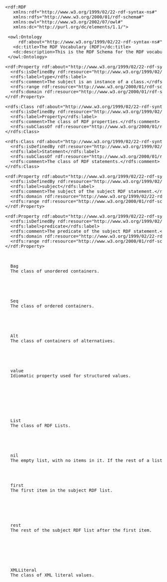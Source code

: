 <pre>
&#x003c;rdf:RDF
   xmlns:rdf="http://www.w3.org/1999/02/22-rdf-syntax-ns#"
   xmlns:rdfs="http://www.w3.org/2000/01/rdf-schema#"
   xmlns:owl="http://www.w3.org/2002/07/owl#" 
   xmlns:dc="http://purl.org/dc/elements/1.1/"&#x003e;

 &#x003c;owl:Ontology 
     rdf:about="http://www.w3.org/1999/02/22-rdf-syntax-ns#"&#x003e;
   &#x003c;dc:title&#x003e;The RDF Vocabulary (RDF)&#x003c;/dc:title&#x003e;
   &#x003c;dc:description&#x003e;This is the RDF Schema for the RDF vocabulary defined in the RDF namespace.&#x003c;/dc:description&#x003e;
 &#x003c;/owl:Ontology&#x003e;

&#x003c;rdf:Property rdf:about="http://www.w3.org/1999/02/22-rdf-syntax-ns#type"&#x003e;
  &#x003c;rdfs:isDefinedBy rdf:resource="http://www.w3.org/1999/02/22-rdf-syntax-ns#"/&#x003e;
  &#x003c;rdfs:label&#x003e;type&#x003c;/rdfs:label&#x003e;
  &#x003c;rdfs:comment&#x003e;The subject is an instance of a class.&#x003c;/rdfs:comment&#x003e;
  &#x003c;rdfs:range rdf:resource="http://www.w3.org/2000/01/rdf-schema#Class"/&#x003e;
  &#x003c;rdfs:domain rdf:resource="http://www.w3.org/2000/01/rdf-schema#Resource"/&#x003e;
&#x003c;/rdf:Property&#x003e;

&#x003c;rdfs:Class rdf:about="http://www.w3.org/1999/02/22-rdf-syntax-ns#Property"&#x003e;
  &#x003c;rdfs:isDefinedBy rdf:resource="http://www.w3.org/1999/02/22-rdf-syntax-ns#"/&#x003e;
  &#x003c;rdfs:label&#x003e;Property&#x003c;/rdfs:label&#x003e;
  &#x003c;rdfs:comment&#x003e;The class of RDF properties.&#x003c;/rdfs:comment&#x003e;
  &#x003c;rdfs:subClassOf rdf:resource="http://www.w3.org/2000/01/rdf-schema#Resource"/&#x003e;
&#x003c;/rdfs:Class&#x003e;

&#x003c;rdfs:Class rdf:about="http://www.w3.org/1999/02/22-rdf-syntax-ns#Statement"&#x003e;
  &#x003c;rdfs:isDefinedBy rdf:resource="http://www.w3.org/1999/02/22-rdf-syntax-ns#"/&#x003e;
  &#x003c;rdfs:label&#x003e;Statement&#x003c;/rdfs:label&#x003e;
  &#x003c;rdfs:subClassOf rdf:resource="http://www.w3.org/2000/01/rdf-schema#Resource"/&#x003e;
  &#x003c;rdfs:comment&#x003e;The class of RDF statements.&#x003c;/rdfs:comment&#x003e;
&#x003c;/rdfs:Class&#x003e;

&#x003c;rdf:Property rdf:about="http://www.w3.org/1999/02/22-rdf-syntax-ns#subject"&#x003e;
  &#x003c;rdfs:isDefinedBy rdf:resource="http://www.w3.org/1999/02/22-rdf-syntax-ns#"/&#x003e;
  &#x003c;rdfs:label&#x003e;subject&#x003c;/rdfs:label&#x003e;
  &#x003c;rdfs:comment&#x003e;The subject of the subject RDF statement.&#x003c;/rdfs:comment&#x003e;
  &#x003c;rdfs:domain rdf:resource="http://www.w3.org/1999/02/22-rdf-syntax-ns#Statement"/&#x003e;
  &#x003c;rdfs:range rdf:resource="http://www.w3.org/2000/01/rdf-schema#Resource"/&#x003e;
&#x003c;/rdf:Property&#x003e;

&#x003c;rdf:Property rdf:about="http://www.w3.org/1999/02/22-rdf-syntax-ns#predicate"&#x003e;
  &#x003c;rdfs:isDefinedBy rdf:resource="http://www.w3.org/1999/02/22-rdf-syntax-ns#"/&#x003e;
  &#x003c;rdfs:label&#x003e;predicate&#x003c;/rdfs:label&#x003e;
  &#x003c;rdfs:comment&#x003e;The predicate of the subject RDF statement.&#x003c;/rdfs:comment&#x003e;
  &#x003c;rdfs:domain rdf:resource="http://www.w3.org/1999/02/22-rdf-syntax-ns#Statement"/&#x003e;
  &#x003c;rdfs:range rdf:resource="http://www.w3.org/2000/01/rdf-schema#Resource"/&#x003e;
&#x003c;/rdf:Property&#x003e;

<rdf:Property rdf:about="http://www.w3.org/1999/02/22-rdf-syntax-ns#object"&#x003e;
  <rdfs:isDefinedBy rdf:resource="http://www.w3.org/1999/02/22-rdf-syntax-ns#"/&#x003e;
  <rdfs:label&#x003e;object</rdfs:label&#x003e;
  <rdfs:comment&#x003e;The object of the subject RDF statement.</rdfs:comment&#x003e;
  <rdfs:domain rdf:resource="http://www.w3.org/1999/02/22-rdf-syntax-ns#Statement"/&#x003e;
  <rdfs:range rdf:resource="http://www.w3.org/2000/01/rdf-schema#Resource"/&#x003e;
</rdf:Property&#x003e;

<rdfs:Class rdf:about="http://www.w3.org/1999/02/22-rdf-syntax-ns#Bag">
  <rdfs:isDefinedBy rdf:resource="http://www.w3.org/1999/02/22-rdf-syntax-ns#"/>
  <rdfs:label>Bag</rdfs:label>
  <rdfs:comment>The class of unordered containers.</rdfs:comment>
  <rdfs:subClassOf rdf:resource="http://www.w3.org/2000/01/rdf-schema#Container"/>
</rdfs:Class>

<rdfs:Class rdf:about="http://www.w3.org/1999/02/22-rdf-syntax-ns#Seq">
  <rdfs:isDefinedBy rdf:resource="http://www.w3.org/1999/02/22-rdf-syntax-ns#"/>
  <rdfs:label>Seq</rdfs:label>
  <rdfs:comment>The class of ordered containers.</rdfs:comment>
  <rdfs:subClassOf rdf:resource="http://www.w3.org/2000/01/rdf-schema#Container"/>
</rdfs:Class>

<rdfs:Class rdf:about="http://www.w3.org/1999/02/22-rdf-syntax-ns#Alt">
  <rdfs:isDefinedBy rdf:resource="http://www.w3.org/1999/02/22-rdf-syntax-ns#"/>
  <rdfs:label>Alt</rdfs:label>
  <rdfs:comment>The class of containers of alternatives.</rdfs:comment>
  <rdfs:subClassOf rdf:resource="http://www.w3.org/2000/01/rdf-schema#Container"/>
</rdfs:Class>

<rdf:Property rdf:about="http://www.w3.org/1999/02/22-rdf-syntax-ns#value">
  <rdfs:isDefinedBy rdf:resource="http://www.w3.org/1999/02/22-rdf-syntax-ns#"/>
  <rdfs:label>value</rdfs:label>
  <rdfs:comment>Idiomatic property used for structured values.</rdfs:comment>
  <rdfs:domain rdf:resource="http://www.w3.org/2000/01/rdf-schema#Resource"/>
  <rdfs:range rdf:resource="http://www.w3.org/2000/01/rdf-schema#Resource"/>
</rdf:Property>

<!-- the following are new additions, Nov 2002 -->

<rdfs:Class rdf:about="http://www.w3.org/1999/02/22-rdf-syntax-ns#List">
  <rdfs:isDefinedBy rdf:resource="http://www.w3.org/1999/02/22-rdf-syntax-ns#"/>
  <rdfs:label>List</rdfs:label>
  <rdfs:comment>The class of RDF Lists.</rdfs:comment>
  <rdfs:subClassOf rdf:resource="http://www.w3.org/2000/01/rdf-schema#Resource"/>
</rdfs:Class>

<rdf:List rdf:about="http://www.w3.org/1999/02/22-rdf-syntax-ns#nil">
  <rdfs:isDefinedBy rdf:resource="http://www.w3.org/1999/02/22-rdf-syntax-ns#"/>
  <rdfs:label>nil</rdfs:label>
  <rdfs:comment>The empty list, with no items in it. If the rest of a list is nil then the list has no more items in it.</rdfs:comment>
</rdf:List>

<rdf:Property rdf:about="http://www.w3.org/1999/02/22-rdf-syntax-ns#first">
  <rdfs:isDefinedBy rdf:resource="http://www.w3.org/1999/02/22-rdf-syntax-ns#"/>
  <rdfs:label>first</rdfs:label>
  <rdfs:comment>The first item in the subject RDF list.</rdfs:comment>
  <rdfs:domain rdf:resource="http://www.w3.org/1999/02/22-rdf-syntax-ns#List"/>
  <rdfs:range rdf:resource="http://www.w3.org/2000/01/rdf-schema#Resource"/>
</rdf:Property>

<rdf:Property rdf:about="http://www.w3.org/1999/02/22-rdf-syntax-ns#rest">
  <rdfs:isDefinedBy rdf:resource="http://www.w3.org/1999/02/22-rdf-syntax-ns#"/>
  <rdfs:label>rest</rdfs:label>
  <rdfs:comment>The rest of the subject RDF list after the first item.</rdfs:comment>
  <rdfs:domain rdf:resource="http://www.w3.org/1999/02/22-rdf-syntax-ns#List"/>
  <rdfs:range rdf:resource="http://www.w3.org/1999/02/22-rdf-syntax-ns#List"/>
</rdf:Property>
	
<rdfs:Datatype rdf:about="http://www.w3.org/1999/02/22-rdf-syntax-ns#XMLLiteral">
  <rdfs:subClassOf rdf:resource="http://www.w3.org/2000/01/rdf-schema#Literal"/> 
  <rdfs:isDefinedBy rdf:resource="http://www.w3.org/1999/02/22-rdf-syntax-ns#"/>
  <rdfs:label>XMLLiteral</rdfs:label>
  <rdfs:comment>The class of XML literal values.</rdfs:comment>
</rdfs:Datatype>

<rdf:Description rdf:about="http://www.w3.org/1999/02/22-rdf-syntax-ns#">
  <rdfs:seeAlso rdf:resource="http://www.w3.org/2000/01/rdf-schema-more"/>
</rdf:Description>

</rdf:RDF>

</pre>
